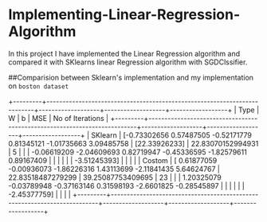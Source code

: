 # Implementing-Linear-Regression-Algorithm
In this project I have implemented the Linear Regression algorithm and compared it with SKlearns linear Regression algorithm with SGDClssifier.

##Comparision between Sklearn's implementation and my implementation on `boston dataset` <br> 

+---------+--------------------------------------------------------------------------+-------------------+-------------------+------------------+
|   Type  |                                    W                                     |         b         |        MSE        | No of Iterations |
+---------+--------------------------------------------------------------------------+-------------------+-------------------+------------------+
| SKlearn | [-0.73302656  0.57487505 -0.52171779  0.81345121 -1.01735663  3.09485758 |   [22.33926233]   | 22.83070152994931 |        5         |
|         |  -0.06619209 -2.04609693  0.82719947 -0.45336595 -1.82579611  0.89167409 |                   |                   |                  |
|         |                               -3.51245393]                               |                   |                   |                  |
|  Costom | [ 0.61877059 -0.00936073 -1.86226316  1.43113699 -2.11841435  5.64624767 | 22.83518487279299 | 39.25087753409695 |        23        |
|         |   1.20325079 -0.03789948 -0.37163146  0.31598193 -2.6601825  -0.28545897 |                   |                   |                  |
|         |                               -2.45377759]                               |                   |                   |                  |
+---------+--------------------------------------------------------------------------+-------------------+-------------------+------------------+
